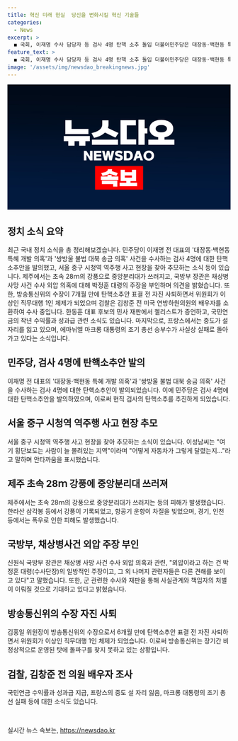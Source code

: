 ```yaml
---
title: 혁신 미래 현실  당신을 변화시킬 혁신 기술들
categories:
  - News
excerpt: >
  ◼️ 국회, 이재명 수사 담당자 등 검사 4명 탄핵 소추 돌입 더불어민주당은 대장동·백현동 특혜 개발과 쌍방울 불법 대북 송금 등 이재명 전 대표와 관련된 사건을 담당한 검사 4명에 대한 탄핵 소추에 돌입했다. 민주당은 강백신 수원지검 성남지청 차장검사, 김영철 서울북부지검 차장검사, 박상용 수원지검 부부장검사, 엄희준 부천지청장에 대한 탄핵소추안을 발의했으며, 검사 탄핵 소추안 법사위 회부 제안이 진행 중이다. (전문보기: https://www.yna.co.kr/view/AKR20240702113251001)
feature_text: >
  ◼️ 국회, 이재명 수사 담당자 등 검사 4명 탄핵 소추 돌입 더불어민주당은 대장동·백현동 특혜 개발과 쌍방울 불법 대북 송금 등 이재명 전 대표와 관련된 사건을 담당한 검사 4명에 대한 탄핵 소추에 돌입했다. 민주당은 강백신 수원지검 성남지청 차장검사, 김영철 서울북부지검 차장검사, 박상용 수원지검 부부장검사, 엄희준 부천지청장에 대한 탄핵소추안을 발의했으며, 검사 탄핵 소추안 법사위 회부 제안이 진행 중이다. (전문보기: https://www.yna.co.kr/view/AKR20240702113251001)
image: '/assets/img/newsdao_breakingnews.jpg'
---
```


<p><img src="/assets/img/newsdao_breakingnews.jpg" alt="firstkoreanews 속보" /></p>

<h2 data-ke-size="size26">정치 소식 요약</h2>

<p data-ke-size="size16">최근 국내 정치 소식을 총 정리해보겠습니다. 민주당이 이재명 전 대표의 '대장동·백현동 특혜 개발 의혹'과 '쌍방울 불법 대북 송금 의혹' 사건을 수사하는 검사 4명에 대한 탄핵소추안을 발의했고, 서울 중구 시청역 역주행 사고 현장을 찾아 추모하는 소식 등이 있습니다. 제주에서는 초속 28ｍ의 강풍으로 중앙분리대가 쓰러지고, 국방부 장관은 채상병 사망 사건 수사 외압 의혹에 대해 박정훈 대령의 주장을 부인하며 의견을 밝혔습니다. 또한, 방송통신위의 수장이 7개월 만에 탄핵소추안 표결 전 자진 사퇴하면서 위원회가 이상인 직무대행 1인 체제가 되었으며 검찰은 김창준 전 미국 연방하원의원의 배우자를 소환하여 수사 중입니다. 한동훈 대표 후보의 민사 재판에서 첼리스트가 증언하고, 국민연금의 작년 수익률과 성과급 관련 소식도 있습니다. 마지막으로, 프랑스에서는 중도가 설 자리를 잃고 있으며, 에마뉘엘 마크롱 대통령의 조기 총선 승부수가 사실상 실패로 돌아가고 있다는 소식입니다.</p>

<h2 data-ke-size="size26">민주당, 검사 4명에 탄핵소추안 발의</h2>

<p data-ke-size="size16">이재명 전 대표의 '대장동·백현동 특혜 개발 의혹'과 '쌍방울 불법 대북 송금 의혹' 사건을 수사하는 검사 4명에 대한 탄핵소추안이 발의되었습니다. 이에 민주당은 검사 4명에 대한 탄핵소추안을 발의하였으며, 이로써 현직 검사의 탄핵소추를 추진하게 되었습니다.</p>

<h2 data-ke-size="size26">서울 중구 시청역 역주행 사고 현장 추모</h2>

<p data-ke-size="size16">서울 중구 시청역 역주행 사고 현장을 찾아 추모하는 소식이 있습니다. 이성남씨는 "여기 횡단보도는 사람이 늘 몰려있는 지역"이라며 "어떻게 자동차가 그렇게 달렸는지…"라고 말하며 안타까움을 표시했습니다.</p>

<h2 data-ke-size="size26">제주 초속 28ｍ 강풍에 중앙분리대 쓰러져</h2>

<p data-ke-size="size16">제주에서는 초속 28ｍ의 강풍으로 중앙분리대가 쓰러지는 등의 피해가 발생했습니다. 한라산 삼각봉 등에서 강풍이 기록되었고, 항공기 운항이 차질을 빚었으며, 경기, 인천 등에서는 폭우로 인한 피해도 발생했습니다.</p>

<h2 data-ke-size="size26">국방부, 채상병사건 외압 주장 부인</h2>

<p data-ke-size="size16">신원식 국방부 장관은 채상병 사망 사건 수사 외압 의혹과 관련, "외압이라고 하는 건 박정훈 대령(수사단장)의 일방적인 주장이고, 그 외 나머지 관련자들은 다른 견해를 보이고 있다"고 말했습니다. 또한, 군 관련한 수사와 재판을 통해 사실관계와 책임자의 처벌이 이뤄질 것으로 기대하고 있다고 밝혔습니다.</p>

<h2 data-ke-size="size26">방송통신위의 수장 자진 사퇴</h2>

<p data-ke-size="size16">김홍일 위원장이 방송통신위의 수장으로서 6개월 만에 탄핵소추안 표결 전 자진 사퇴하면서 위원회가 이상인 직무대행 1인 체제가 되었습니다. 이로써 방송통신위는 장기간 비정상적으로 운영된 탓에 돌파구를 찾지 못하고 있는 상황입니다.</p>

<h2 data-ke-size="size26">검찰, 김창준 전 의원 배우자 조사</h2>

<p data-ke-size="size16">국민연금 수익률과 성과급 지급, 프랑스의 중도 설 자리 잃음, 마크롱 대통령의 조기 총선 실패 등에 대한 소식도 있습니다.</p> 

<p data-ke-size="size16">&nbsp;</p>
실시간 뉴스 속보는, <a href="https://newsdao.kr" rel="dofollow">https://newsdao.kr</a>


